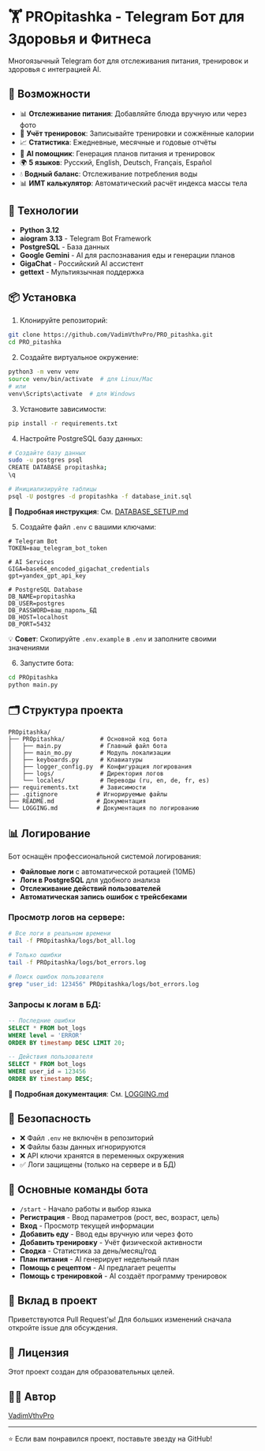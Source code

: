 # 🏋️ PROpitashka - Telegram Бот для Здоровья и Фитнеса

Многоязычный Telegram бот для отслеживания питания, тренировок и здоровья с интеграцией AI.

## 🌟 Возможности

- 📊 **Отслеживание питания**: Добавляйте блюда вручную или через фото
- 💪 **Учёт тренировок**: Записывайте тренировки и сожжённые калории
- 📈 **Статистика**: Ежедневные, месячные и годовые отчёты
- 🤖 **AI помощник**: Генерация планов питания и тренировок
- 🌍 **5 языков**: Русский, English, Deutsch, Français, Español
- 💧 **Водный баланс**: Отслеживание потребления воды
- 📊 **ИМТ калькулятор**: Автоматический расчёт индекса массы тела

## 🚀 Технологии

- **Python 3.12**
- **aiogram 3.13** - Telegram Bot Framework
- **PostgreSQL** - База данных
- **Google Gemini** - AI для распознавания еды и генерации планов
- **GigaChat** - Российский AI ассистент
- **gettext** - Мультиязычная поддержка

## 📦 Установка

1. Клонируйте репозиторий:
```bash
git clone https://github.com/VadimVthvPro/PRO_pitashka.git
cd PRO_pitashka
```

2. Создайте виртуальное окружение:
```bash
python3 -m venv venv
source venv/bin/activate  # для Linux/Mac
# или
venv\Scripts\activate  # для Windows
```

3. Установите зависимости:
```bash
pip install -r requirements.txt
```

4. Настройте PostgreSQL базу данных:
```bash
# Создайте базу данных
sudo -u postgres psql
CREATE DATABASE propitashka;
\q

# Инициализируйте таблицы
psql -U postgres -d propitashka -f database_init.sql
```

📖 **Подробная инструкция**: См. [DATABASE_SETUP.md](DATABASE_SETUP.md)

5. Создайте файл `.env` с вашими ключами:
```env
# Telegram Bot
TOKEN=ваш_telegram_bot_token

# AI Services
GIGA=base64_encoded_gigachat_credentials
gpt=yandex_gpt_api_key

# PostgreSQL Database
DB_NAME=propitashka
DB_USER=postgres
DB_PASSWORD=ваш_пароль_БД
DB_HOST=localhost
DB_PORT=5432
```

💡 **Совет**: Скопируйте `.env.example` в `.env` и заполните своими значениями

6. Запустите бота:
```bash
cd PROpitashka
python main.py
```

## 🗂️ Структура проекта

```
PROpitashka/
├── PROpitashka/          # Основной код бота
│   ├── main.py           # Главный файл бота
│   ├── main_mo.py        # Модуль локализации
│   ├── keyboards.py      # Клавиатуры
│   ├── logger_config.py  # Конфигурация логирования
│   ├── logs/             # Директория логов
│   └── locales/          # Переводы (ru, en, de, fr, es)
├── requirements.txt      # Зависимости
├── .gitignore           # Игнорируемые файлы
├── README.md            # Документация
└── LOGGING.md           # Документация по логированию
```

## 📊 Логирование

Бот оснащён профессиональной системой логирования:

- **Файловые логи** с автоматической ротацией (10МБ)
- **Логи в PostgreSQL** для удобного анализа
- **Отслеживание действий пользователей**
- **Автоматическая запись ошибок с трейсбеками**

### Просмотр логов на сервере:

```bash
# Все логи в реальном времени
tail -f PROpitashka/logs/bot_all.log

# Только ошибки
tail -f PROpitashka/logs/bot_errors.log

# Поиск ошибок пользователя
grep "user_id: 123456" PROpitashka/logs/bot_errors.log
```

### Запросы к логам в БД:

```sql
-- Последние ошибки
SELECT * FROM bot_logs 
WHERE level = 'ERROR' 
ORDER BY timestamp DESC LIMIT 20;

-- Действия пользователя
SELECT * FROM bot_logs 
WHERE user_id = 123456 
ORDER BY timestamp DESC;
```

📖 **Подробная документация**: См. [LOGGING.md](LOGGING.md)

## 🔐 Безопасность

- ❌ Файл `.env` не включён в репозиторий
- ❌ Файлы базы данных игнорируются
- ❌ API ключи хранятся в переменных окружения
- ✅ Логи защищены (только на сервере и в БД)

## 📝 Основные команды бота

- `/start` - Начало работы и выбор языка
- **Регистрация** - Ввод параметров (рост, вес, возраст, цель)
- **Вход** - Просмотр текущей информации
- **Добавить еду** - Ввод еды вручную или через фото
- **Добавить тренировку** - Учёт физической активности
- **Сводка** - Статистика за день/месяц/год
- **План питания** - AI генерирует недельный план
- **Помощь с рецептом** - AI предлагает рецепты
- **Помощь с тренировкой** - AI создаёт программу тренировок

## 🤝 Вклад в проект

Приветствуются Pull Request'ы! Для больших изменений сначала откройте issue для обсуждения.

## 📄 Лицензия

Этот проект создан для образовательных целей.

## 👨‍💻 Автор

[VadimVthvPro](https://github.com/VadimVthvPro)

---

⭐ Если вам понравился проект, поставьте звезду на GitHub!

